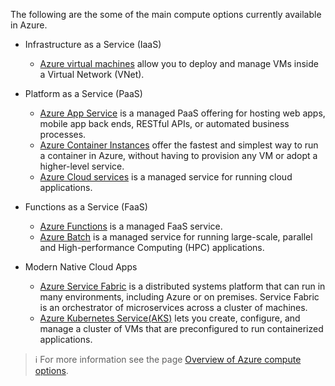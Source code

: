 The following are the some of the main compute options currently available in Azure.

- Infrastructure as a Service (IaaS)
    - [Azure virtual machines](https://azure.microsoft.com/en-us/services/virtual-machines/) allow you to deploy and manage VMs inside a Virtual Network (VNet).

- Platform as a Service (PaaS)
    - [Azure App Service](https://azure.microsoft.com/en-us/services/app-service/) is a managed PaaS offering for hosting web apps, mobile app back ends, RESTful APIs, or automated business processes.
    - [Azure Container Instances](https://azure.microsoft.com/en-us/services/container-instances/) offer the fastest and simplest way to run a container in Azure, without having to provision any VM or adopt a higher-level service.
    - [Azure Cloud services](https://azure.microsoft.com/en-us/services/cloud-services/) is a managed service for running cloud applications.

- Functions as a Service (FaaS)
    - [Azure Functions](https://azure.microsoft.com/en-us/services/functions/) is a managed FaaS service.
    - [Azure Batch](https://azure.microsoft.com/en-us/services/batch/) is a managed service for running large-scale, parallel and High-performance Computing (HPC) applications.

- Modern Native Cloud Apps
    - [Azure Service Fabric](https://azure.microsoft.com/en-us/services/service-fabric/) is a distributed systems platform that can run in many environments, including Azure or on premises. Service Fabric is an orchestrator of microservices across a cluster of machines.
    - [Azure Kubernetes Service(AKS)](https://azure.microsoft.com/en-us/services/kubernetes-service/) lets you create, configure, and manage a cluster of VMs that are preconfigured to run containerized applications.

> :information_source: For more information see the page [Overview of Azure compute options](https://docs.microsoft.com/en-us/azure/architecture/guide/technology-choices/compute-overview).
